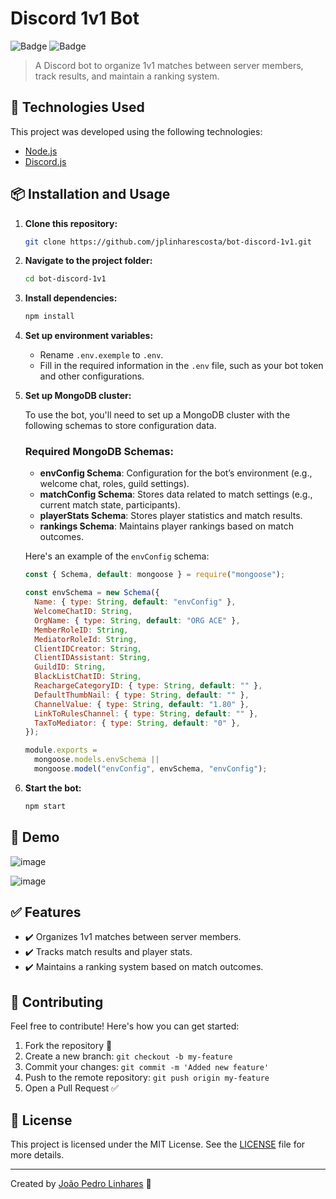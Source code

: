 # Discord 1v1 Bot

![Badge](https://img.shields.io/badge/technology-JavaScript-yellow) ![Badge](https://img.shields.io/badge/license-MIT-green)

> A Discord bot to organize 1v1 matches between server members, track results, and maintain a ranking system.

## 🚀 Technologies Used

This project was developed using the following technologies:

- [Node.js](https://nodejs.org/)
- [Discord.js](https://discord.js.org/)

## 📦 Installation and Usage

1. **Clone this repository:**

    ```sh
    git clone https://github.com/jplinharescosta/bot-discord-1v1.git
    ```

2. **Navigate to the project folder:**

    ```sh
    cd bot-discord-1v1
    ```

3. **Install dependencies:**

    ```sh
    npm install
    ```

4. **Set up environment variables:**

    - Rename `.env.exemple` to `.env`.
    - Fill in the required information in the `.env` file, such as your bot token and other configurations.

5. **Set up MongoDB cluster:**

   To use the bot, you'll need to set up a MongoDB cluster with the following schemas to store configuration data.

   ### Required MongoDB Schemas:

   - **envConfig Schema**: Configuration for the bot’s environment (e.g., welcome chat, roles, guild settings).
   - **matchConfig Schema**: Stores data related to match settings (e.g., current match state, participants).
   - **playerStats Schema**: Stores player statistics and match results.
   - **rankings Schema**: Maintains player rankings based on match outcomes.

   Here's an example of the `envConfig` schema:

   ```javascript
   const { Schema, default: mongoose } = require("mongoose");

   const envSchema = new Schema({
     Name: { type: String, default: "envConfig" },
     WelcomeChatID: String,
     OrgName: { type: String, default: "ORG ACE" },
     MemberRoleID: String,
     MediatorRoleId: String,
     ClientIDCreator: String,
     ClientIDAssistant: String,
     GuildID: String,
     BlackListChatID: String,
     ReachargeCategoryID: { type: String, default: "" },
     DefaultThumbNail: { type: String, default: "" },
     ChannelValue: { type: String, default: "1.80" },
     LinkToRulesChannel: { type: String, default: "" },
     TaxToMediator: { type: String, default: "0" },
   });

   module.exports =
     mongoose.models.envSchema ||
     mongoose.model("envConfig", envSchema, "envConfig");

6. **Start the bot:**

    ```sh
    npm start
    ```

## 📸 Demo

![image](https://github.com/user-attachments/assets/476d5139-55f9-4cb6-91e0-d9f66fc60dc2)

![image](https://github.com/user-attachments/assets/f758658b-7694-42d7-9ddd-998e65eef119)

## ✅ Features

- ✔️ Organizes 1v1 matches between server members.
- ✔️ Tracks match results and player stats.
- ✔️ Maintains a ranking system based on match outcomes.

## 🤝 Contributing

Feel free to contribute! Here's how you can get started:

1. Fork the repository 🍴
2. Create a new branch: `git checkout -b my-feature`
3. Commit your changes: `git commit -m 'Added new feature'`
4. Push to the remote repository: `git push origin my-feature`
5. Open a Pull Request ✅

## 📝 License

This project is licensed under the MIT License. See the [LICENSE](LICENSE) file for more details.

---

Created by [João Pedro Linhares](https://github.com/jplinharescosta) 🚀
